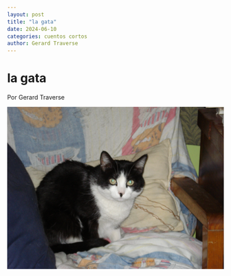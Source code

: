 ```yaml
---
layout: post
title: "la gata"
date: 2024-06-10
categories: cuentos cortos
author: Gerard Traverse
---
```


# la gata
Por Gerard Traverse

![la gata](/assets/images/gata.jpg)